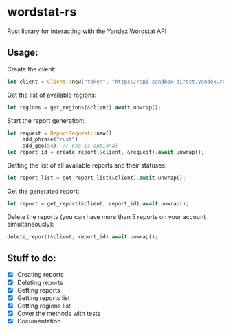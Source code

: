 # wordstat-rs 

Rust library for interacting with the Yandex Wordstat API

## Usage:

Create the client:
```rust
let client = Client::new("token", "https://api-sandbox.direct.yandex.ru/v4/json/");
```
Get the list of available regions:
```rust
let regions = get_regions(&client).await.unwrap();
```
Start the report generation:
```rust
let request = ReportRequest::new()
    .add_phrase("rust")
    .add_geo(54); // Geo is optional
let report_id = create_report(&client, &request).await.unwrap();
```
Getting the list of all available reports and their statuses:
```rust
let report_list = get_report_list(&client).await.unwrap();
```
Get the generated report:
```rust
let report = get_report(&client, report_id).await.unwrap();
```
Delete the reports (you can have more than 5 reports on your account simultaneously):
```rust
delete_report(&client, report_id).await.unwrap();
```

## Stuff to do:

- [X] Creating reports
- [X] Deleting reports
- [X] Getting reports
- [X] Getting reports list
- [X] Getting regions list
- [X] Cover the methods with tests
- [X] Documentation
